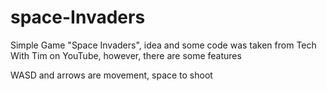 # space-Invaders
Simple Game "Space Invaders", idea and some code was taken from Tech With Tim on YouTube, however, there are some features 


WASD and arrows are movement, space to shoot
